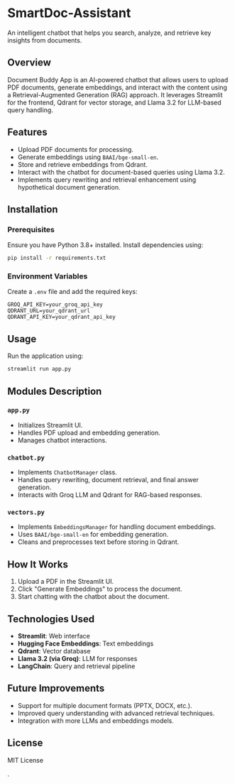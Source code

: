 # SmartDoc-Assistant
An intelligent chatbot that helps you search, analyze, and retrieve key insights from documents.

## Overview

Document Buddy App is an AI-powered chatbot that allows users to upload PDF documents, generate embeddings, and interact with the content using a Retrieval-Augmented Generation (RAG) approach. It leverages Streamlit for the frontend, Qdrant for vector storage, and Llama 3.2 for LLM-based query handling.

## Features

- Upload PDF documents for processing.
- Generate embeddings using `BAAI/bge-small-en`.
- Store and retrieve embeddings from Qdrant.
- Interact with the chatbot for document-based queries using Llama 3.2.
- Implements query rewriting and retrieval enhancement using hypothetical document generation.

## Installation

### Prerequisites

Ensure you have Python 3.8+ installed. Install dependencies using:

```bash
pip install -r requirements.txt
```

### Environment Variables

Create a `.env` file and add the required keys:

```
GROQ_API_KEY=your_groq_api_key
QDRANT_URL=your_qdrant_url
QDRANT_API_KEY=your_qdrant_api_key
```

## Usage

Run the application using:

```bash
streamlit run app.py
```

## Modules Description

### `app.py`

- Initializes Streamlit UI.
- Handles PDF upload and embedding generation.
- Manages chatbot interactions.

### `chatbot.py`

- Implements `ChatbotManager` class.
- Handles query rewriting, document retrieval, and final answer generation.
- Interacts with Groq LLM and Qdrant for RAG-based responses.

### `vectors.py`

- Implements `EmbeddingsManager` for handling document embeddings.
- Uses `BAAI/bge-small-en` for embedding generation.
- Cleans and preprocesses text before storing in Qdrant.

## How It Works

1. Upload a PDF in the Streamlit UI.
2. Click "Generate Embeddings" to process the document.
3. Start chatting with the chatbot about the document.

## Technologies Used

- **Streamlit**: Web interface
- **Hugging Face Embeddings**: Text embeddings
- **Qdrant**: Vector database
- **Llama 3.2 (via Groq)**: LLM for responses
- **LangChain**: Query and retrieval pipeline

## Future Improvements

- Support for multiple document formats (PPTX, DOCX, etc.).
- Improved query understanding with advanced retrieval techniques.
- Integration with more LLMs and embeddings models.

## License

MIT License

.




